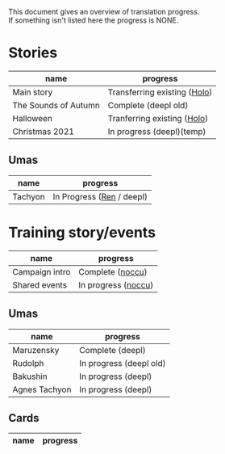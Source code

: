 This document gives an overview of translation progress.  
If something isn't listed here the progress is NONE.

# Stories
name | progress
--- | ---
Main story | Transferring existing ([Holo][])
The Sounds of Autumn | Complete (deepl old)
Halloween | Tranferring existing ([Holo][])
Christmas 2021 | In progress (deepl)(temp)
## Umas
name | progress
--- | ---
Tachyon | In Progress ([Ren][] / deepl)


# Training story/events
name | progress
--- | ---
Campaign intro | Complete ([noccu][])
Shared events | In progress ([noccu][])

## Umas
name | progress
--- | ---
Maruzensky | Complete (deepl)
Rudolph | In progress (deepl old)
Bakushin | In progress (deepl)
Agnes Tachyon | In progress (deepl)

## Cards

name | progress
--- | ---


[noccu]: https://github.com/noccu
[Ren]: https://watatomo.github.io/tl/
[Holo]: https://www.youtube.com/channel/UC1sbBH3dYW5K-WVKjFF2uEA